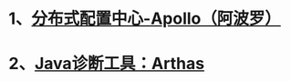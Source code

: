 
# 1、[分布式配置中心-Apollo（阿波罗）](https://github.com/ctripcorp/apollo/wiki/Apollo%E9%85%8D%E7%BD%AE%E4%B8%AD%E5%BF%83%E4%BB%8B%E7%BB%8D)


# 2、[Java诊断工具：Arthas](https://alibaba.github.io/arthas/index.html)






